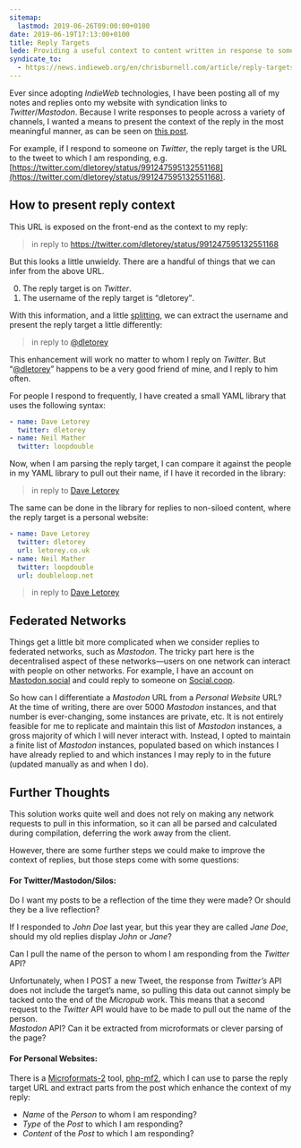 ```yaml
---
sitemap:
  lastmod: 2019-06-26T09:00:00+0100
date: 2019-06-19T17:13:00+0100
title: Reply Targets
lede: Providing a useful context to content written in response to someone else's blog post, tweet, toot, etc. helps a reader to understand the conversational nature of these back-and-forths. What abstractions can we make to the data that holds these reply targets, and how can those abstractions make for a richer reading experience and for a leaner publishing workflow?
syndicate_to:
  - https://news.indieweb.org/en/chrisburnell.com/article/reply-targets
---
```


Ever since adopting *IndieWeb* technologies, I have been posting all of my notes and replies onto my website with syndication links to *Twitter*/*Mastodon*. Because I write responses to people across a variety of channels, I wanted a means to present the context of the reply in the most meaningful manner, as can be seen on [this post](/note/1525182719).

For example, if I respond to someone on *Twitter*, the reply target is the URL to the tweet to which I am responding, e.g. [https://twitter.com/dletorey/status/991247595132551168](https://twitter.com/dletorey/status/991247595132551168).


## How to present reply context

This URL is exposed on the front-end as the context to my reply:

> in reply to https://twitter.com/dletorey/status/991247595132551168

But this looks a little unwieldy. There are a handful of things that we can infer from the above URL.

0. The reply target is on *Twitter*.
0. The username of the reply target is <q>dletorey</q>.

With this information, and a little [splitting](https://shopify.github.io/liquid/filters/split/), we can extract the username and present the reply target a little differently:

> in reply to <a href="https://twitter.com/dletorey">@dletorey</a>

This enhancement will work no matter to whom I reply on *Twitter*. But <q><a href="https://twitter.com/dletorey">@dletorey</a></q> happens to be a very good friend of mine, and I reply to him often.

For people I respond to frequently, I have created a small YAML library that uses the following syntax:

```yaml
- name: Dave Letorey
  twitter: dletorey
- name: Neil Mather
  twitter: loopdouble
```

Now, when I am parsing the reply target, I can compare it against the people in my YAML library to pull out their name, if I have it recorded in the library:

> in reply to <a href="https://twitter.com/dletorey">Dave Letorey</a>

The same can be done in the library for replies to non-siloed content, where the reply target is a personal website:

```yaml
- name: Dave Letorey
  twitter: dletorey
  url: letorey.co.uk
- name: Neil Mather
  twitter: loopdouble
  url: doubleloop.net
```

> in reply to <a href="https://letorey.co.uk">Dave Letorey</a>

## Federated Networks

Things get a little bit more complicated when we consider replies to federated networks, such as *Mastodon*. The tricky part here is the decentralised aspect of these networks—users on one network can interact with people on other networks. For example, I have an account on [Mastodon.social](https://mastodon.social/) and could reply to someone on [Social.coop](https://social.coop/).

So how can I differentiate a *Mastodon* URL from a *Personal Website* URL? At the time of writing, there are over 5000 *Mastodon* instances, and that number is ever-changing, some instances are private, etc. It is not entirely feasible for me to replicate and maintain this list of *Mastodon* instances, a gross majority of which I will never interact with. Instead, I opted to maintain a finite list of *Mastodon* instances, populated based on which instances I have already replied to and which instances I may reply to in the future (updated manually as and when I do).


## Further Thoughts

This solution works quite well and does not rely on making any network requests to pull in this information, so it can all be parsed and calculated during compilation, deferring the work away from the client.

However, there are some further steps we could make to improve the context of replies, but those steps come with some questions:

#### For Twitter/Mastodon/Silos:

Do I want my posts to be a reflection of the time they were made? Or should they be a live reflection?

If I responded to *John Doe* last year, but this year they are called *Jane Doe*, should my old replies display *John* or *Jane*?

Can I pull the name of the person to whom I am responding from the *Twitter* API? <aside>Unfortunately, when I POST a new Tweet, the response from *Twitter’s* API does not include the target’s name, so pulling this data out cannot simply be tacked onto the end of the *Micropub* work. This means that a second request to the *Twitter* API would have to be made to pull out the name of the person.</aside> *Mastodon* API? Can it be extracted from microformats or clever parsing of the page?

#### For Personal Websites:

There is a [Microformats-2](http://microformats.org/wiki/microformats-2) tool, [php-mf2](https://github.com/microformats/php-mf2), which I can use to parse the reply target URL and extract parts from the post which enhance the context of my reply:

- *Name* of the *Person* to whom I am responding?
- *Type* of the *Post* to which I am responding?
- *Content* of the *Post* to which I am responding?
